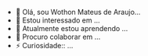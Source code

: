 - 👋 Olá, sou Wothon Mateus de Araujo...
- 👀 Estou interessado em ...
- 🌱 Atualmente estou aprendendo ...
- 💞️ Procuro colaborar em  ...
- ⚡ Curiosidade:: ...

<!---
Wothon Mateus/Wothon  Mateus de Araújo is a special repoiitory because its README.md(th is file)apears  on your GitHub profile.
You can clicking the Preview link to take 
a look at  your chang
--->
